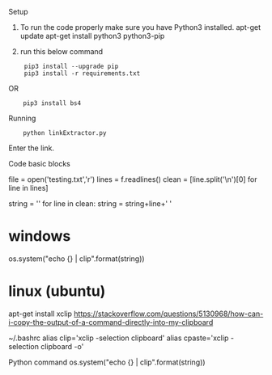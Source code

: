 
Setup
1) To run the code properly make sure you have Python3 installed.
    apt-get update
    apt-get install python3 python3-pip


2) run this below command

        pip3 install --upgrade pip
        pip3 install -r requirements.txt
OR

        pip3 install bs4


Running

        python linkExtractor.py
 Enter the link.
























Code basic blocks

file = open('testing.txt','r')
lines = f.readlines()
clean = [line.split('\n')[0] for line in lines]

string = ''
for line in clean:
    string = string+line+' '

# windows
os.system("echo {} | clip".format(string))

# linux (ubuntu)
apt-get install xclip
https://stackoverflow.com/questions/5130968/how-can-i-copy-the-output-of-a-command-directly-into-my-clipboard

~/.bashrc
alias clip='xclip -selection clipboard'
alias cpaste='xclip -selection clipboard -o'

Python command
os.system("echo {} | clip".format(string))




